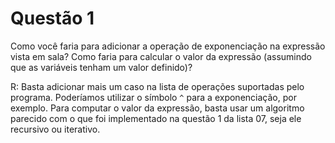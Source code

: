 # Questão 1
Como você faria para adicionar a operação de exponenciação na expressão vista em sala? Como
faria para calcular o valor da expressão (assumindo que as variáveis tenham um valor definido)?

R: Basta adicionar mais um caso na lista de operações suportadas pelo programa. Poderíamos utilizar o símbolo `^` para
a exponenciação, por exemplo. Para computar o valor da expressão, basta usar um algoritmo parecido com o que foi
implementado na questão 1 da lista 07, seja ele recursivo ou iterativo.

